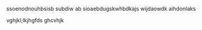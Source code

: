 ssoenodnouhbsisb
subdiw
ab sioaebdugskwhbdkajs
wijdaowdk
 aihdonlaks





 vghjkl;lkjhgfds
 ghcvhjk

